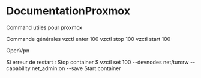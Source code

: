 # DocumentationProxmox
Command utiles pour proxmox

Commande générales 
vzctl enter 100
vzctl stop 100
vzctl start 100


OpenVpn

Si erreur de restart :
  Stop container 
  $ vzctl set 100  --devnodes net/tun:rw --capability net_admin:on --save
  Start container
  
  
